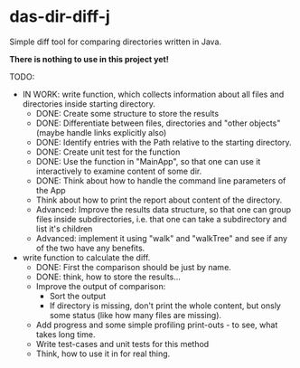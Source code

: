 # das-dir-diff-j
Simple diff tool for comparing directories written in Java.

**There is nothing to use in this project yet!**

TODO:
* IN WORK: write function, which collects information about all files and directories
  inside starting directory.
  * DONE: Create some structure to store the results
  * DONE: Differentiate between files, directories and "other objects" (maybe handle
    links explicitly also)
  * DONE: Identify entries with the Path relative to the starting directory.
  * DONE: Create unit test for the function
  * DONE: Use the function in "MainApp", so that one can use it interactively to examine
    content of some dir.
  * DONE: Think about how to handle the command line parameters of the App
  * Think about how to print the report about content of the directory.
  * Advanced: Improve the results data structure, so that one can group files
    inside subdirectories, i.e. that one can take a subdirectory and list
    it's children
  * Advanced: implement it using "walk" and "walkTree" and see if any of the two
    have any benefits.
* write function to calculate the diff.
  * DONE: First the comparison should be just by name.
  * DONE: think, how to store the results...
  * Improve the output of comparison:
    * Sort the output
    * If directory is missing, don't print the whole content, but onsly some status (like how many files are missing).
  * Add progress and some simple profiling print-outs - to see, what takes long time.
  * Write test-cases and unit tests for this method
  * Think, how to use it in for real thing.
